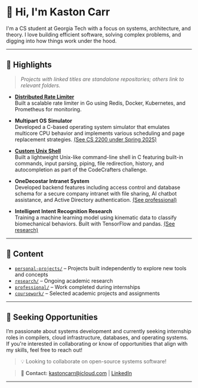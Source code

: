 # 👋 Hi, I'm Kaston Carr

I'm a CS student at Georgia Tech with a focus on systems, architecture, and theory. I love building efficient software, solving complex problems, and digging into how things work under the hood.

---

## 🚀 Highlights

> *Projects with linked titles are standalone repositories; others link to relevant folders.*

- **[Distributed Rate Limiter](https://github.com/Kaston-C/distributed-rate-limiter)**  
  Built a scalable rate limiter in Go using Redis, Docker, Kubernetes, and Prometheus for monitoring.

- **Multipart OS Simulator**  
  Developed a C-based operating system simulator that emulates multicore CPU behavior and implements various scheduling and page replacement strategies. [(See CS 2200 under Spring 2025)](./coursework)

- **[Custom Unix Shell](https://github.com/Kaston-C/shell)**  
  Built a lightweight Unix-like command-line shell in C featuring built-in commands, input parsing, piping, file redirection, history, and autocompletion as part of the CodeCrafters challenge.

- **OneDecostar Intranet System**  
  Developed backend features including access control and database schema for a secure company intranet with file sharing, AI chatbot assistance, and Active Directory authentication. [(See professional)](./professional)

- **Intelligent Intent Recognition Research**  
  Training a machine learning model using kinematic data to classify biomechanical behaviors. Built with TensorFlow and pandas. [(See research)](./research)

---

## 📂 Content

- [`personal-projects/`](./personal-projects) – Projects built independently to explore new tools and concepts  
- [`research/`](./research) – Ongoing academic research  
- [`professional/`](./professional) – Work completed during internships
- [`coursework/`](./coursework) – Selected academic projects and assignments  

---

## 🌱 Seeking Opportunities

I’m passionate about systems development and currently seeking internship roles in compilers, cloud infrastructure, databases, and operating systems. If you're interested in collaborating or know of opportunities that align with my skills, feel free to reach out!

> 💡 Looking to collaborate on open-source systems software!

> 📧 **Contact:** [kastoncarr@icloud.com](mailto:kastoncarr@icloud.com) | [LinkedIn](https://www.linkedin.com/in/kastoncarr)

---
